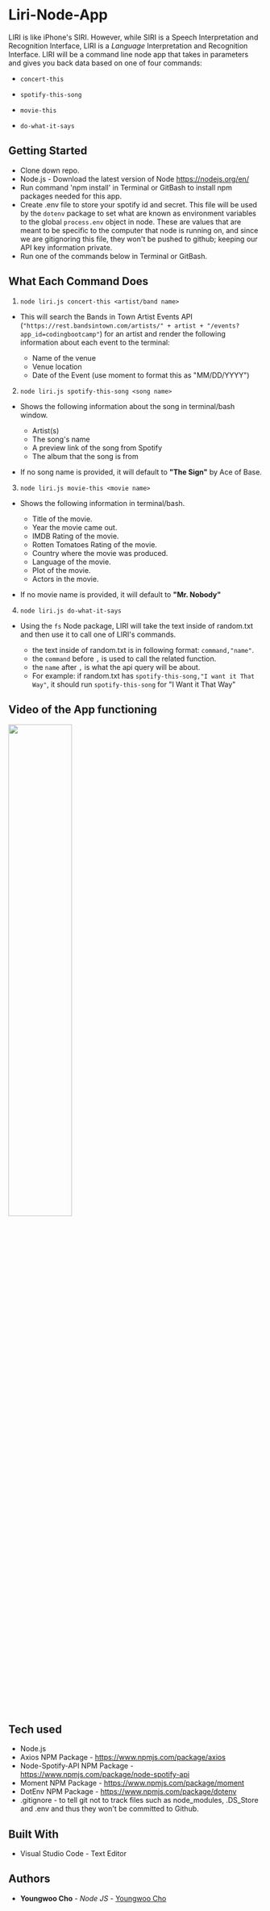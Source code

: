 # Liri-Node-App

LIRI is like iPhone's SIRI. However, while SIRI is a Speech Interpretation and Recognition Interface, LIRI is a _Language_ Interpretation and Recognition Interface. LIRI will be a command line node app that takes in parameters and gives you back data based on one of four commands:

  * `concert-this`

  * `spotify-this-song`

  * `movie-this`

  * `do-what-it-says`

## Getting Started

- Clone down repo.
- Node.js - Download the latest version of Node https://nodejs.org/en/
- Run command 'npm install' in Terminal or GitBash to install npm packages needed for this app.
- Create .env file to store your spotify id and secret. This file will be used by the `dotenv` package to set what are known as environment variables to the global `process.env` object in node. These are values that are meant to be specific to the computer that node is running on, and since we are gitignoring this file, they won't be pushed to github; keeping our API key information private.
- Run one of the commands below in Terminal or GitBash.

## What Each Command Does

1. `node liri.js concert-this <artist/band name>`

  * This will search the Bands in Town Artist Events API (`"https://rest.bandsintown.com/artists/" + artist + "/events?app_id=codingbootcamp"`) for an artist and render the following information about each event to the terminal:

    * Name of the venue
    * Venue location
    * Date of the Event (use moment to format this as "MM/DD/YYYY")

2. `node liri.js spotify-this-song <song name>`

  * Shows the following information about the song in terminal/bash window.
    * Artist(s)
    * The song's name
    * A preview link of the song from Spotify
    * The album that the song is from

  * If no song name is provided, it will default to **"The Sign"** by Ace of Base.

3. `node liri.js movie-this <movie name>`

  * Shows the following information in terminal/bash.

    * Title of the movie.
    * Year the movie came out.
    * IMDB Rating of the movie.
    * Rotten Tomatoes Rating of the movie.
    * Country where the movie was produced.
    * Language of the movie.
    * Plot of the movie.
    * Actors in the movie.

  * If no movie name is provided, it will default to **"Mr. Nobody"**

4. `node liri.js do-what-it-says`

  * Using the `fs` Node package, LIRI will take the text inside of random.txt and then use it to call one of LIRI's commands.

    * the text inside of random.txt is in following format: `command,"name"`.
    * the `command` before `,` is used to call the related function.
    * the `name` after `,` is what the api query will be about.
    * For example: if random.txt has `spotify-this-song,"I want it That Way"`, it should run `spotify-this-song` for "I Want it That Way"

## Video of the App functioning
[<img src="https://img.youtube.com/vi/jimBos0julc/maxresdefault.jpg" width="50%">](https://youtu.be/<jimBos0julc>)

## Tech used
- Node.js
- Axios NPM Package - https://www.npmjs.com/package/axios
- Node-Spotify-API NPM Package - https://www.npmjs.com/package/node-spotify-api
- Moment NPM Package - https://www.npmjs.com/package/moment
- DotEnv NPM Package - https://www.npmjs.com/package/dotenv
- .gitignore - to tell git not to track files such as node_modules, .DS_Store and .env and thus they won't be committed to Github.


## Built With

* Visual Studio Code - Text Editor

## Authors

* **Youngwoo Cho** - *Node JS* - [Youngwoo Cho](https://github.com/catnap89)